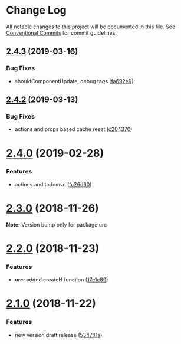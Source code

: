 # Change Log

All notable changes to this project will be documented in this file.
See [Conventional Commits](https://conventionalcommits.org) for commit guidelines.

## [2.4.3](https://github.com/zerkalica/urc/compare/v2.4.2...v2.4.3) (2019-03-16)


### Bug Fixes

* shouldComponentUpdate, debug tags ([fa692e9](https://github.com/zerkalica/urc/commit/fa692e9))





## [2.4.2](https://github.com/zerkalica/urc/compare/v2.4.1...v2.4.2) (2019-03-13)


### Bug Fixes

* actions and props based cache reset ([c204370](https://github.com/zerkalica/urc/commit/c204370))





# [2.4.0](https://github.com/zerkalica/urc/compare/v2.3.0...v2.4.0) (2019-02-28)


### Features

* actions and todomvc ([fc26d60](https://github.com/zerkalica/urc/commit/fc26d60))





# [2.3.0](https://github.com/zerkalica/urc/compare/v2.2.0...v2.3.0) (2018-11-26)

**Note:** Version bump only for package urc





# [2.2.0](https://github.com/zerkalica/urc/compare/v2.1.0...v2.2.0) (2018-11-23)


### Features

* **urc:** added createH function ([17e1c89](https://github.com/zerkalica/urc/commit/17e1c89))





# [2.1.0](https://github.com/zerkalica/urc/compare/v1.0.8...v2.1.0) (2018-11-22)


### Features

* new version draft release ([534741a](https://github.com/zerkalica/urc/commit/534741a))
